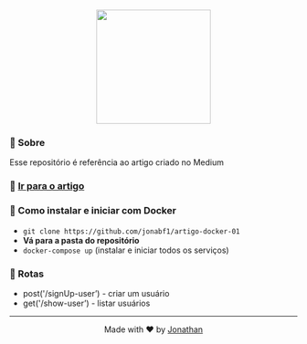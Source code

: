 <h1 align="center">
<a href="https://www.docker.com/">
<img src="https://www.mundodocker.com.br/wp-content/uploads/2015/06/docker_facebook_share.png" width="200px">
  </a>
</h1>

### :page_facing_up: Sobre
Esse repositório é referência ao artigo criado no Medium

### :link: [Ir para o artigo](https://medium.com/@jonabf1/docker-e-docker-compose-com-node-js-mongodb-postgresql-e-nodemon-5752e42b022f)

### :page_facing_up: Como instalar e iniciar com **Docker**
- `git clone https://github.com/jonabf1/artigo-docker-01`
- **Vá para a pasta do repositório**
- `docker-compose up` (instalar e iniciar todos os serviços)

### :page_facing_up: Rotas

- post('/signUp-user’) - criar um usuário
- get('/show-user’) - listar usuários

---

<p align="center">
Made with ♥ by <a href="https://www.linkedin.com/in/jonathan-barros-franco">Jonathan</a>
</p>
